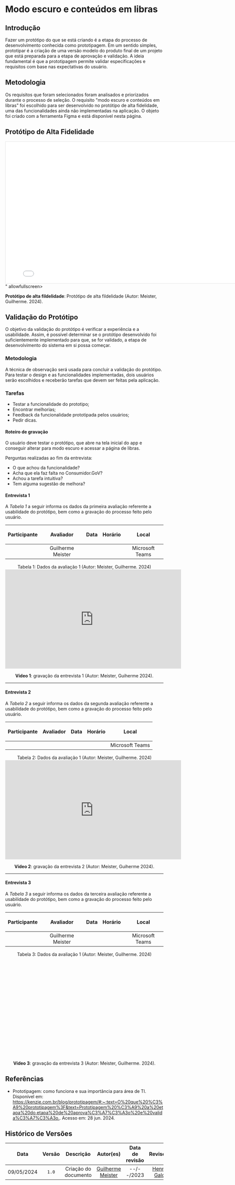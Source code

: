# Modo escuro e conteúdos em libras

## Introdução

Fazer um protótipo do que se está criando é a etapa do processo de desenvolvimento conhecida como prototipagem. Em um sentido simples, prototipar é a criação de uma versão modelo do produto final de um projeto que está preparada para a etapa de aprovação e validação. A ideia fundamental é que a prototipagem permite validar especificações e requisitos com base nas expectativas do usuário.

## Metodologia

Os requisitos que foram selecionados foram analisados e priorizados durante o processo de seleção. O requisito "modo escuro e conteúdos em libras" foi escolhido para ser desenvolvido no protótipo de alta fidelidade, uma das funcionalidades ainda não implementadas na aplicação. O objeto foi criado com a ferramenta Figma e está disponível nesta página.

## Protótipo de Alta Fidelidade
  
<iframe style="border: 1px solid rgba(0, 0, 0, 0.1);" width="800" height="450" src="<iframe style="border: 1px solid rgba(0, 0, 0, 0.1);" width="800" height="450" src="https://www.figma.com/embed?embed_host=share&url=https%3A%2F%2Fwww.figma.com%2Fdesign%2FfrTmoL8pdbdlnYA3TeANYb%2FAcessibilidade%3Fnode-id%3D0-1%26t%3DdkAwZWPBEY7kJ2Zp-1" allowfullscreen></iframe>" allowfullscreen></iframe>

<p> <b>Protótipo de alta fildelidade</b>: Protótipo de alta fildelidade (Autor: Meister, Guilherme. 2024).</p>

## Validação do Protótipo

O objetivo da validação do protótipo é verificar a experiência e a usabilidade. Assim, é possível determinar se o protótipo desenvolvido foi suficientemente implementado para que, se for validado, a etapa de desenvolvimento do sistema em si possa começar.

### Metodologia
A técnica de observação será usada para concluir a validação do protótipo. Para testar o design e as funcionalidades implementadas, dois usuários serão escolhidos e receberão tarefas que devem ser feitas pela aplicação.

### Tarefas

  - Testar a funcionalidade do prototipo;
  - Encontrar melhorias;
  - Feedback da funcionalidade prototipada pelos usuários;
  - Pedir dicas.

#### Roteiro de gravação
O usuário deve testar o protótipo, que abre na tela inicial do app e conseguir alterar para modo escuro e acessar a página de libras.

Perguntas realizadas ao fim da entrevista:
- O que achou da funcionalidade?
- Acha que ela faz falta no Consumidor.GoV?
- Achou a tarefa intuitiva?
- Tem alguma sugestão de melhora?

#### Entrevista 1
A <i>Tabela 1</i> a seguir informa os dados da primeira avaliação referente a usabilidade do protótipo, bem como a gravação do processo feito pelo usuário.

| <p align="center">Participante</p> | <p align="center">Avaliador</p> | <p align="center">Data</p> | <p align="center">Horário</p> | <p align="center">Local</p> |
| :----------: | :-------: | :--: | :-----: | :---: |
|  | Guilherme Meister  |  |  | Microsoft Teams |
<figcaption align='center'> Tabela 1: Dados da avaliação 1 (Autor: Meister, Guilherme. 2024)</figcaption>

<iframe width="560" height="315" src="https://www.youtube.com/embed/nBKPEJUCblo" title="Entrevista 1" frameborder="0" allow="accelerometer; autoplay; clipboard-write; encrypted-media; gyroscope; picture-in-picture; web-share" allowfullscreen></iframe>
<div align="center">
<p> <b>Vídeo 1</b>: gravação da entrevista 1 (Autor: Meister, Guiherme 2024).</p>
</div>

---

#### Entrevista 2
A <i>Tabela 2</i> a seguir informa os dados da segunda avaliação referente a usabilidade do protótipo, bem como a gravação do processo feito pelo usuário.

| <p align="center">Participante</p> | <p align="center">Avaliador</p> | <p align="center">Data</p> | <p align="center">Horário</p> | <p align="center">Local</p> |
| :----------: | :-------: | :--: | :-----: | :---: |
|  |   |  |  | Microsoft Teams |
<figcaption align='center'> Tabela 2: Dados da avaliação 1 (Autor: Meister, Guilherme. 2024)</figcaption>

<iframe width="560" height="315" src="https://www.youtube.com/embed/x0TsK74xoVA" title="Entrevista 2" frameborder="0" allow="accelerometer; autoplay; clipboard-write; encrypted-media; gyroscope; picture-in-picture; web-share" allowfullscreen></iframe>
<div align="center">
<p> <b>Vídeo 2</b>: gravação da entrevista 2 (Autor: Meister, Guiherme 2024).</p>
</div>

---

#### Entrevista 3
A <i>Tabela 3</i> a seguir informa os dados da terceira avaliação referente a usabilidade do protótipo, bem como a gravação do processo feito pelo usuário.

| <p align="center">Participante</p> | <p align="center">Avaliador</p> | <p align="center">Data</p> | <p align="center">Horário</p> | <p align="center">Local</p> |
| :----------: | :-------: | :--: | :-----: | :---: |
|  | Guilherme Meister  |  |  | Microsoft Teams |
<figcaption align='center'> Tabela 3: Dados da avaliação 1 (Autor: Meister, Guilherme. 2024)</figcaption>

<iframe width="560" height="315" src="" title="Entrevista 3" frameborder="0" allow="accelerometer; autoplay; clipboard-write; encrypted-media; gyroscope; picture-in-picture; web-share" allowfullscreen></iframe>
<div align="center">
<p> <b>Vídeo 3</b>: gravação da entrevista 3 (Autor: Meister, Guilherme. 2024).</p>
</div>

## Referências
- Prototipagem: como funciona e sua importância para área de TI.  Disponível em: <https://kenzie.com.br/blog/prototipagem/#:~:text=O%20que%20%C3%A9%20prototipagem%3F&text=Prototipagem%20%C3%A9%20a%20etapa%20do,etapa%20de%20aprova%C3%A7%C3%A3o%20e%20valida%C3%A7%C3%A3o.>. Acesso em: 28 jun. 2024.

## Histórico de Versões
| Data | Versão | Descrição | Autor(es) | Data de revisão | Revisor(es) |
| :-: | :-: | :-: | :-: | :-: | :-: |
| 09/05/2024 | `1.0` | Criação do documento | [Guilherme Meister](https://github.com/gmeister18) | --/--/2023 | [Henrique Galdino](https://github.com/hgaldino05) |